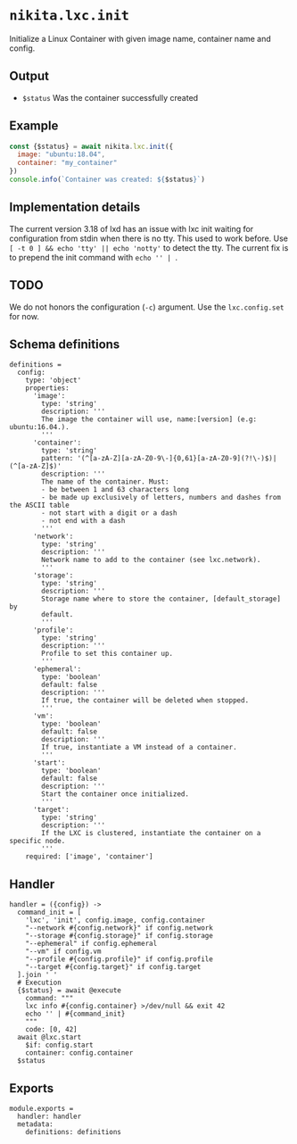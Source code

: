
# `nikita.lxc.init`

Initialize a Linux Container with given image name, container name and config.

## Output

* `$status`
  Was the container successfully created

## Example

```js
const {$status} = await nikita.lxc.init({
  image: "ubuntu:18.04",
  container: "my_container"
})
console.info(`Container was created: ${$status}`)
```

## Implementation details

The current version 3.18 of lxd has an issue with lxc init waiting for
configuration from stdin when there is no tty. This used to work before. Use
`[ -t 0 ] && echo 'tty' || echo 'notty'` to detect the tty. The current
fix is to prepend the init command with `echo '' | `.

## TODO

We do not honors the configuration (`-c`) argument. Use the `lxc.config.set` for
now.

## Schema definitions

    definitions =
      config:
        type: 'object'
        properties:
          'image':
            type: 'string'
            description: '''
            The image the container will use, name:[version] (e.g: ubuntu:16.04.).
            '''
          'container':
            type: 'string'
            pattern: '(^[a-zA-Z][a-zA-Z0-9\-]{0,61}[a-zA-Z0-9](?!\-)$)|(^[a-zA-Z]$)'
            description: '''
            The name of the container. Must:
            - be between 1 and 63 characters long
            - be made up exclusively of letters, numbers and dashes from the ASCII table
            - not start with a digit or a dash
            - not end with a dash
            '''
          'network':
            type: 'string'
            description: '''
            Network name to add to the container (see lxc.network).
            '''
          'storage':
            type: 'string'
            description: '''
            Storage name where to store the container, [default_storage] by
            default.
            '''
          'profile':
            type: 'string'
            description: '''
            Profile to set this container up.
            '''
          'ephemeral':
            type: 'boolean'
            default: false
            description: '''
            If true, the container will be deleted when stopped.
            '''
          'vm':
            type: 'boolean'
            default: false
            description: '''
            If true, instantiate a VM instead of a container.
            '''
          'start':
            type: 'boolean'
            default: false
            description: '''
            Start the container once initialized.
            '''
          'target':
            type: 'string'
            description: '''
            If the LXC is clustered, instantiate the container on a specific node.
            '''
        required: ['image', 'container']

## Handler

    handler = ({config}) ->
      command_init = [
        'lxc', 'init', config.image, config.container
        "--network #{config.network}" if config.network
        "--storage #{config.storage}" if config.storage
        "--ephemeral" if config.ephemeral
        "--vm" if config.vm
        "--profile #{config.profile}" if config.profile
        "--target #{config.target}" if config.target
      ].join ' '
      # Execution
      {$status} = await @execute
        command: """
        lxc info #{config.container} >/dev/null && exit 42
        echo '' | #{command_init}
        """
        code: [0, 42]
      await @lxc.start
        $if: config.start
        container: config.container
      $status

## Exports

    module.exports =
      handler: handler
      metadata:
        definitions: definitions
